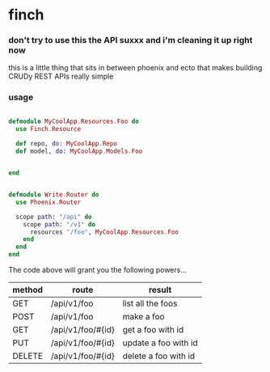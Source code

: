 finch
=====

### don't try to use this the API suxxx and i'm cleaning it up right now

this is a little thing that sits in between phoenix and ecto that makes building CRUDy REST APIs really simple


### usage

```elixir

defmodule MyCoolApp.Resources.Foo do
  use Finch.Resource
  
  def repo, do: MyCoolApp.Repo
  def model, do: MyCoolApp.Models.Foo


end


defmodule Write.Router do
  use Phoenix.Router

  scope path: "/api" do
    scope path: "/v1" do
      resources "/foo", MyCoolApp.Resources.Foo
    end
  end
end


```

The code above will grant you the following powers...


| method  | route | result |
| ------------- | ------------| ------------- |
| GET  | /api/v1/foo  | list all the foos |
| POST  | /api/v1/foo  | make a foo |
| GET  | /api/v1/foo/#{id}  | get a foo with id |
| PUT  | /api/v1/foo/#{id}  | update a foo with id |
| DELETE  | /api/v1/foo/#{id}  | delete a foo with id |
